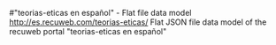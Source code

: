 #"teorias-eticas en español" - Flat file data model
http://es.recuweb.com/teorias-eticas/
Flat JSON file data model of the recuweb portal "teorias-eticas en español"
